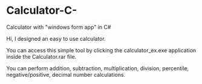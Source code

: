 # Calculator-C-
Calculator with "windows form app" in C#

Hi, I designed an easy to use calculator. 

You can access this simple tool by clicking the calculator_ex.exe application inside the Calculator.rar file.

You can perform addition, subtraction, multiplication, division, percentile, negative/positive, decimal number calculations.


